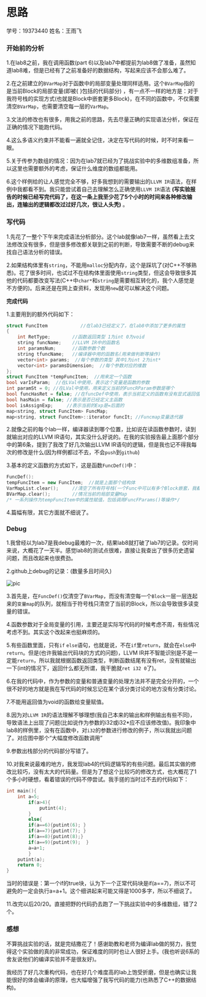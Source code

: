 # 思路

学号：19373440 姓名：王雨飞

 

### 开始前的分析

1.在lab8之前，我在调用函数(part 6)以及lab7中都提前为lab8做了准备，虽然知道lab8难，但是已经有了之前准备好的数据结构，写起来应该不会那么难了。 

2.在之前建立的`BVarMap`对于函数中的局部变量处理同样适用。这个`BVarMap`指的是当前Block的局部变量(即被{ }包括的代码部分) ，有一点不一样的地方是：对于我符号栈的实现方式(也就是Block中嵌套更多Block)，在不同的函数中，不仅需要清空`BVarMap`，也需要清空每一层的`VarMap`。

3.文法的修改也有很多，用我之前的思路，先去尽量正确的实现语法分析，保证在正确的情况下能跑代码。

4.这么多语义约束并不能看一遍就全记住，决定在写代码的时候，时不时来看一眼。

5.关于传参为数组的情况：因为在lab7就已经为了挑战实验中的多维数组准备，所以这里也需要额外的考虑，保证什么维度的数组都能用。

6.这个样例给的让人感觉完全不够，好多我想到的需要输出的`LLVM IR`语法，在样例中我都看不到。我只能尝试着自己去理解怎么正确使用`LLVM IR`语法 **(写实验报告的时候已经写完代码了，在这一条上我至少花了5个小时的时间来各种修改输出，连输出的逻辑都改过过好几次，很让人头秃)** 。

### 写代码

1.先花了一整个下午来完成语法分析部分。这个lab就像lab7一样，虽然看上去文法修改没有很多，但是很多修改都关联到之前的判断，导致需要不断的debug来找自己语法分析的错误。

2.如果结构体里有`string`，不能用`malloc`分配内存，这个是踩坑了(对C++不够熟悉)。花了很多时间，也试过不在结构体里面使用`string`类型，但这会导致很多其他的代码都要改变写法(C++中`char*`和`string`是需要相互转化的，我个人感觉是不方便的)。后来还是在网上查资料，发现用`new`就可以解决这个问题。

**完成代码**

1.主要用到的额外代码如下：

```c++
struct FuncItem            //在lab3已经定义了，在lab8中添加了更多的属性
{
	int RetType;		//函数返回类型 1为int 0为void
	string funcName;	//LLVM IR中的函数名
	int paramsNum;		//函数参数个数
	string tfuncName;   //编译器中用的函数名(用来做判断等操作)
	vector<int> params;  //每个参数的类型 其中1为int 2为int*
	vector<int> paramsDimension;  //每个参数对应的维数
};
struct FuncItem *tempFuncItem;  //用来定一个函数
bool varIsParam;  //在LVal中使用，表示这个变量是函数的参数
int paramSt = 0; //在LVal中使用，用来定义当前的FuncRParam参数是哪个
bool funcHasRet = false; //在funcDef中使用，表示当前定义的函数有没有显式返回值
bool hasMain = false; //表示是否已经定义主函数
bool isAssignExp;     //表示当前的Exp是=后面的
map<string, struct FuncItem> FuncMap;
map<string, struct FuncItem>::iterator funcIt; //Funcmap变量迭代器
```

2.就像之前的每个lab一样，编译器读到哪个位置，比如说在读函数参数时，读到就输出对应的LLVM IR语句，其实没什么好说的。在我的实验报告最上面那个部分中的第6条，提到了我改了好几次输出LLVM IR语句的逻辑，但是我也记不得我每次的修改是什么(因为样例都过不去，不会`push`到`github`)

3.基本的定义函数的方式如下，这是函数`FuncDef()`中：

```c++
FuncDef():
tempFuncItem = new FuncItem;  //就是上面那个结构体
VarMapList.clear();     //清空了所有符号栈(一个Func中可以有多个Block嵌套，我都是存在List中)
BVarMap.clear();		//情况当前的局部变量Map
/* 一系列操作为tempFuncItem中的属性赋值，包括调用FuncFParams()等操作*/
```

4.篇幅有限，其它方面就不细说了。

### Debug

1.我曾经以为lab7是我debug最难的一次，结果lab8就打破了lab7的记录。仅时间来说，大概花了一天半。感觉lab8的测试点很难，直接让我查出了很多历史遗留问题，而且改起来也很费劲。

2.github上debug的记录：(数量多且时间久)

![pic](C:\Users\76535\Desktop\编译实验\buaa_compile_github\lab8Debug.png)

3.首先是，在`FuncDef()`仅清空了`BVarMap`，而没有清空每一个`Block`一层一层连起来的`变量map`的队列，就相当于符号栈只清空了当前的Block，所以会导致很多读变量的错误。

4.函数参数对于全局变量的引用，主要还是实际写代码的时候考虑不周，有些情况考虑不到。其实这个改起来也挺麻烦的。

5.有些函数里面，只有`if` `else`语句，也就是说，不在`if`里`return`，就会在`else`中`return`。但是(也许我输出代码块的方式的问题)，LLVM IR并不智能识别是不是一定能`return`，所以我就根据函数返回类型，判断函数结尾有没有ret，没有就输出一下(int的情况下，返回什么都无所谓，我干脆就`ret i32 0`了)。

6.在我的代码中，作为参数的变量和普通变量的处理方法并不是完全分开的，一个很不好的地方就是我在写代码的时候忘记在某个该分类讨论的地方没有分类讨论。

7.不能用返回值为void的函数给变量赋值。

8.因为对`LLVM IR`的语法理解不够理想(我自己本来的输出和样例输出有些不同)，导致语法上出现了问题(比如说作为参数的i32或i32*应不应该修改值)。我印象中lab8的样例里，没有在函数中，对`i32`的参数进行修改的例子，所以我就出问题了。对应图中那个“大幅度修改函数调用”

9.参数出栈部分的代码部分写错了。

10.对我来说最难的地方，我发现lab4的代码逻辑写的有些问题。最后其实做的修改比较巧，没有太大的代码量。但是为了想这个比较巧的修改方式，也大概花了1个多小时硬想，看着错误的代码不停尝试。我手搓的当时过不去的代码如下：

```c++
int main(){
	int a=5;
		if(a>4){
			putint(4); 
		}
		else{
		if(a==6){putint(6); }	
		if(a==7){putint(7); }		
		if(a==8){putint(8);}		
		if(a==9){putint(9);  }			
		a=a+1;	
		}
	putint(a);
	return 0;
}
```

当时的错误是：第一个if的true块，认为下一个正常代码块是if(a==7)，所以不可避免的一定会执行a=a+1。这个细讲起来可能又得是1000多字，所以不细说了。

11.改完以后20/20。直接把野的代码扔去跑了一下挑战实验中的多维数组，错了2个。

### 感想

不算挑战实验的话，就是完结撒花了！感谢助教和老师为编译lab做的努力，我觉得这个实验做的真的非常成功，保证难度的同时也让人很好上手。(我也听说6系的舍友说他们的编译实验并不是很友好)。

我经历了好几次重构代码，也在好几个难度高的lab上饱受折磨，但是也确实让我能很好的体会编译的原理，也大幅增强了我写代码的能力(也熟悉了C++的数据结构)。